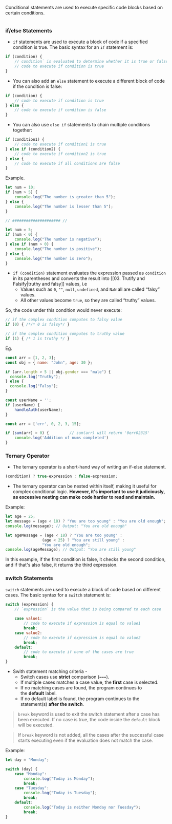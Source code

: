 
Conditional statements are used to execute specific code blocks based on certain conditions. 

```toc
```

### if/else Statements

- `if` statements are used to execute a block of code if a specified condition is true. The basic syntax for an `if` statement is:

```js
if (condition) {  
	// condition` is evaluated to determine whether it is true or false
    // code to execute if condition is true
}
```

- You can also add an `else` statement to execute a different block of code if the condition is false:

```js
if (condition) {
    // code to execute if condition is true
} else {
    // code to execute if condition is false
}
```

- You can also use `else if` statements to chain multiple conditions together:

```js
if (condition1) {
    // code to execute if condition1 is true
} else if (condition2) {
    // code to execute if condition2 is true
} else {
    // code to execute if all conditions are false
}
```

Example.

```js
let num = 10;
if (num > 5) {
    console.log("The number is greater than 5");
} else {
    console.log("The number is lesser than 5");
}

// ##################### //

let num = 5;
if (num < 0) {
    console.log("The number is negative");
} else if (num > 0) {
    console.log("The number is positive");
} else {
    console.log("The number is zero");
}
```
 
- `if (condition)` statement evaluates the expression passed as `condition` in its parentheses and converts the result into [[03. Trutify and Falsify|truthy and falsy]] values, i.e
	- Values such as `0`, `""`, `null`, `undefined`, and `NaN` all are called “falsy” values.
	-  All other values become `true`, so they are called “truthy” values.

So, the code under this condition would never execute:
```js
// if the complex condition computes to falsy value
if (0) { /*/* 0 is falsy*/ }

// if the complex condition computes to truthy value
if (1) { /* 1 is truthy */ }
```

Eg.
```js
const arr = [1, 2, 3];
const obj = { name: "John", age: 30 };

if (arr.length > 5 || obj.gender === "male") {
  console.log("Truthy");
} else {
  console.log("Falsy");
}

const userName = '';
if (userName) {
	handleAuth(userName);
}

const arr = ['err', 0, 2, 3, 15];

if (sum(arr) > 0) {         // sum(arr) will return '0err02315'
	console.log('Addition of nums completed')
}
```

### Ternary Operator

- The ternary operator is a short-hand way of writing an if-else statement.
```js
(condition) ? true-expression : false-expression;
```

- The ternary operator can be nested within itself, making it useful for complex conditional logic. **However, it's important to use it judiciously, as excessive nesting can make code harder to read and maintain.**

Example:
```js
let age = 25;
let message = (age < 18) ? "You are too young" : "You are old enough";
console.log(message); // Output: "You are old enough"

let ageMessage = (age < 18) ? "You are too young" : 
                (age < 25) ? "You are still young" : 
                "You are old enough";
console.log(ageMessage); // Output: "You are still young"
```

In this example, if the first condition is false, it checks the second condition, and if that's also false, it returns the third expression.

### switch Statements

`switch` statements are used to execute a block of code based on different cases. The basic syntax for a `switch` statement is:

```js
switch (expression) {
	// `expression` is the value that is being compared to each case
	
    case value1:
        // code to execute if expression is equal to value1
        break;
    case value2:
        // code to execute if expression is equal to value2
        break;
    default:
        // code to execute if none of the cases are true
        break;
}
```

- Swith statement matching criteria - 
	- Switch cases use **strict** comparison (`===`).
	- If multiple cases matches a case value, the **first** case is selected.
	- If no matching cases are found, the program continues to the **default** label.
	- If no default label is found, the program continues to the statement(s) **after the switch**.

>  `break` keyword is used to exit the switch statement after a case has been executed. If no case is true, the code inside the `default` block will be executed.

>  If `break` keyword is not added, all the cases after the successful case starts executing even if the evaluation does not match the case.

 Example:
```js
let day = "Monday";

switch (day) {
    case "Monday":
        console.log("Today is Monday");
        break;
    case "Tuesday":
        console.log("Today is Tuesday");
        break;
    default:
        console.log("Today is neither Monday nor Tuesday");
        break;
}
```

